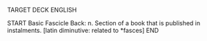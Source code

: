 TARGET DECK
ENGLISH

START
Basic
Fascicle
Back: n. Section of a book that is published in instalments. [latin diminutive: related to *fasces]
END
